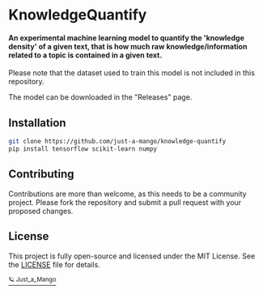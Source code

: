 # KnowledgeQuantify
#### An experimental machine learning model to quantify the 'knowledge density' of a given text, that is how much raw knowledge/information related to a topic is contained in a given text.
Please note that the dataset used to train this model is not included in this repository.

The model can be downloaded in the "Releases" page.

## Installation
```bash
git clone https://github.com/just-a-mango/knowledge-quantify
pip install tensorflow scikit-learn numpy
```
## Contributing
Contributions are more than welcome, as this needs to be a community project. Please fork the repository and submit a pull request with your proposed changes.

## License
This project is fully open-source and licensed under the MIT License. See the [LICENSE](./LICENSE) file for details.


[<sup>🪐 Just_a_Mango</sup>](https://just-a-mango.github.io/)
